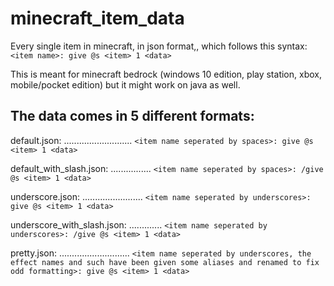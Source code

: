 # minecraft_item_data
Every single item in minecraft, in json format,, which follows this syntax: `<item name>: give @s <item> 1 <data>`

This is meant for minecraft bedrock (windows 10 edition, play station, xbox, mobile/pocket edition) but it might work on java as well.

The data comes in 5 different formats:
--------------------------------------------------------------------------------------------------------------------------------
default.json: ........................... `<item name seperated by spaces>: give @s <item> 1 <data>`
  
default_with_slash.json: ................ `<item name seperated by spaces>: /give @s <item> 1 <data>`

underscore.json: ........................ `<item name seperated by underscores>: give @s <item> 1 <data>`
  
underscore_with_slash.json: ............. `<item name seperated by underscores>: /give @s <item> 1 <data>`

pretty.json: ............................ `<item name seperated by underscores, the effect names and such have been given some aliases and renamed to fix odd formatting>: give @s <item> 1 <data>`
